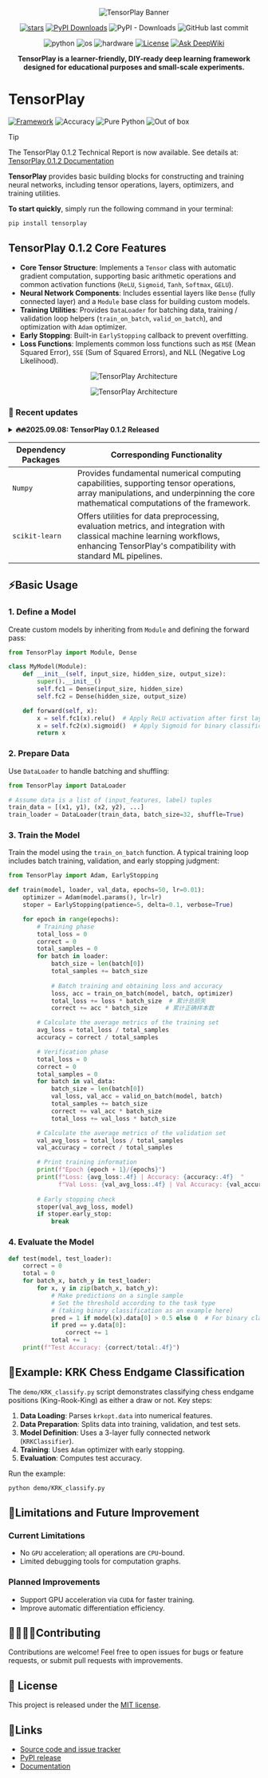 <div align="center">
    <p>
        <img src="./example/images/banner%20(4).png" alt="TensorPlay Banner">
    </p>

[![stars](https://img.shields.io/github/stars/TensorPlay?color=ccf)](https://github.com/bluemoon-o2/TensorPlay)
[![PyPI Downloads](https://static.pepy.tech/personalized-badge/tensorplay?period=total&units=INTERNATIONAL_SYSTEM&left_color=BLUE&right_color=GREEN&left_text=downloads)](https://pepy.tech/projects/tensorplay)
![PyPI - Downloads](https://img.shields.io/pypi/dm/TensorPlay?labelColor=blue)
![GitHub last commit](https://img.shields.io/github/last-commit/bluemoon-o2/TensorPlay?labelColor=teal)

![python](https://img.shields.io/badge/python-3.8~3.11-aff.svg)
![os](https://img.shields.io/badge/os-win%2C%20linux%2C%20mac-pink.svg)
![hardware](https://img.shields.io/badge/hardware-cpu-red.svg)
[![License](https://img.shields.io/badge/license-MIT-green)](./LICENSE)
[![Ask DeepWiki](https://deepwiki.com/badge.svg)](https://deepwiki.com/bluemoon-o2/TensorPlay)

**TensorPlay is a learner-friendly, DIY-ready deep learning framework designed for educational purposes and small-scale experiments.**
</div>

# TensorPlay
[![Framework](https://img.shields.io/badge/TensorPlay-0.1.2-orange)](https://pypi.org/project/TensorPlay/)
![Accuracy](https://img.shields.io/badge/User%20Friendliness-🌞-green)
![Pure Python](https://img.shields.io/badge/Pure_Python-✓-purple)
![Out of box](https://img.shields.io/badge/Out_of_the_box-🔧-maroon)

> [!TIP]
> The TensorPlay 0.1.2 Technical Report is now available. See details at: [TensorPlay 0.1.2 Documentation](https://www.welog.me/article/TensorPLay)

**TensorPlay** provides basic building blocks for constructing and training neural networks, including tensor operations, layers, optimizers, and training utilities.

**To start quickly**, simply run the following command in your terminal:
```bash
pip install tensorplay
```

## TensorPlay 0.1.2 Core Features
- **Core Tensor Structure**: Implements a `Tensor` class with automatic gradient computation, supporting basic arithmetic operations and common activation functions (`ReLU`, `Sigmoid`, `Tanh`, `Softmax`, `GELU`).
- **Neural Network Components**: Includes essential layers like `Dense` (fully connected layer) and a `Module` base class for building custom models.
- **Training Utilities**: Provides `DataLoader` for batching data, training / validation loop helpers (`train_on_batch`, `valid_on_batch`), and optimization with `Adam` optimizer.
- **Early Stopping**: Built-in `EarlyStopping` callback to prevent overfitting.
- **Loss Functions**: Implements common loss functions such as `MSE` (Mean Squared Error), `SSE` (Sum of Squared Errors), and NLL (Negative Log Likelihood).

<div align="center">
    <p>
        <img src="./example/images/banner%20(1).png" alt="TensorPlay Architecture">
    </p>
    <p>
        <img src="./example/images/structure.png" alt="TensorPlay Architecture">
    </p>
</div>

### 📣 Recent updates
<details>
<summary><strong>🔥🔥2025.09.08: TensorPlay 0.1.2 Released</strong></summary>

- **Bug Fixes:**
  - ✍️Solve the `Initializer Error` in the `Dense` class.
  - 🧮 Added the missing `graph` method in the `Module` class.

- **Documentation Improvements:**
  - 🌐Added a demo `KRK_classify` to the Examples.
  - 🎯Added the raw original edition `TensorPlay v0.1` for comparison and research purposes.

</details>

| Dependency Packages | Corresponding Functionality                                                                                                                                       |
|---------------------|-------------------------------------------------------------------------------------------------------------------------------------------------------------------|
| `Numpy`             | Provides fundamental numerical computing capabilities, supporting tensor operations, array manipulations, and underpinning the core mathematical computations of the framework. |
| `scikit-learn`      | Offers utilities for data preprocessing, evaluation metrics, and integration with classical machine learning workflows, enhancing TensorPlay's compatibility with standard ML pipelines. |

## ⚡Basic Usage
### 1. Define a Model
Create custom models by inheriting from `Module` and defining the forward pass:
```python
from TensorPlay import Module, Dense

class MyModel(Module):
    def __init__(self, input_size, hidden_size, output_size):
        super().__init__()
        self.fc1 = Dense(input_size, hidden_size)
        self.fc2 = Dense(hidden_size, output_size)

    def forward(self, x):
        x = self.fc1(x).relu()  # Apply ReLU activation after first layer
        x = self.fc2(x).sigmoid()  # Apply Sigmoid for binary classification
        return x
```
### 2. Prepare Data
Use `DataLoader` to handle batching and shuffling:
```python
from TensorPlay import DataLoader

# Assume data is a list of (input_features, label) tuples
train_data = [(x1, y1), (x2, y2), ...]
train_loader = DataLoader(train_data, batch_size=32, shuffle=True)
```
### 3. Train the Model
Train the model using the `train_on_batch` function. A typical training loop includes batch training, validation, and early stopping judgment:
```python
from TensorPlay import Adam, EarlyStopping

def train(model, loader, val_data, epochs=50, lr=0.01):
    optimizer = Adam(model.params(), lr=lr)
    stoper = EarlyStopping(patience=5, delta=0.1, verbose=True)

    for epoch in range(epochs):
        # Training phase
        total_loss = 0
        correct = 0
        total_samples = 0
        for batch in loader:
            batch_size = len(batch[0])
            total_samples += batch_size
            
            # Batch training and obtaining loss and accuracy
            loss, acc = train_on_batch(model, batch, optimizer)
            total_loss += loss * batch_size  # 累计总损失
            correct += acc * batch_size     # 累计正确样本数

        # Calculate the average metrics of the training set
        avg_loss = total_loss / total_samples
        accuracy = correct / total_samples

        # Verification phase
        total_loss = 0
        correct = 0
        total_samples = 0
        for batch in val_data:
            batch_size = len(batch[0])
            val_loss, val_acc = valid_on_batch(model, batch)
            total_samples += batch_size
            correct += val_acc * batch_size
            total_loss += val_loss * batch_size

        # Calculate the average metrics of the validation set
        val_avg_loss = total_loss / total_samples
        val_accuracy = correct / total_samples

        # Print training information
        print(f"Epoch {epoch + 1}/{epochs}")
        print(f"Loss: {avg_loss:.4f} | Accuracy: {accuracy:.4f}  "
              f"Val Loss: {val_avg_loss:.4f} | Val Accuracy: {val_accuracy:.4f}")
        
        # Early stopping check
        stoper(val_avg_loss, model)
        if stoper.early_stop:
            break
```
### 4. Evaluate the Model
```python
def test(model, test_loader):
    correct = 0
    total = 0
    for batch_x, batch_y in test_loader:
        for x, y in zip(batch_x, batch_y):
            # Make predictions on a single sample
            # Set the threshold according to the task type 
            # (taking binary classification as an example here)
            pred = 1 if model(x).data[0] > 0.5 else 0  # For binary classification
            if pred == y.data[0]:
                correct += 1
            total += 1
    print(f"Test Accuracy: {correct/total:.4f}")
```
## 🧩Example: KRK Chess Endgame Classification
The `demo/KRK_classify.py` script demonstrates classifying chess endgame positions (King-Rook-King) as either a draw or not. Key steps:
1. **Data Loading**: Parses `krkopt.data` into numerical features.
2. **Data Preparation**: Splits data into training, validation, and test sets.
3. **Model Definition**: Uses a 3-layer fully connected network (`KRKClassifier`).
4. **Training**: Uses `Adam` optimizer with early stopping.
5. **Evaluation**: Computes test accuracy.

Run the example:
```bash
python demo/KRK_classify.py
```

## 🔄Limitations and Future Improvement
### Current Limitations
- No `GPU` acceleration; all operations are `CPU`-bound.
- Limited debugging tools for computation graphs.

### Planned Improvements
- Support GPU acceleration via `CUDA` for faster training.
- Improve automatic differentiation efficiency.

## 👩‍👩‍👧‍👦Contributing
Contributions are welcome! Feel free to open issues for bugs or feature requests, or submit pull requests with improvements.

## 📄 License
This project is released under the [MIT license](LICENSE).  

## 🔗Links
* [Source code and issue tracker](https://github.com/bluemoon-o2/TensorPlay)
* [PyPI release](https://pypi.org/project/TensorPlay/)
* [Documentation](https://www.welog.me/article/TensorPLay)
